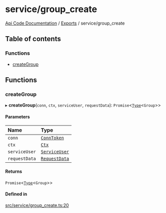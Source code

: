 # service/group\_create
 
[Api Code Documentation](../README.md) / [Exports](../modules.md) / service/group\_create

## Table of contents

### Functions

- [createGroup](service_group_create.md#creategroup)

## Functions

### createGroup

▸ **createGroup**(`conn`, `ctx`, `serviceUser`, `requestData`): `Promise`<[`Type`](result.md#type)<`Group`\>\>

#### Parameters

| Name | Type |
| :------ | :------ |
| `conn` | [`ConnToken`](service_conn.md#conntoken) |
| `ctx` | [`Ctx`](../interfaces/lib_ctx.Ctx.md) |
| `serviceUser` | [`ServiceUser`](../interfaces/service_domain_organization_service_user.ServiceUser.md) |
| `requestData` | [`RequestData`](../interfaces/service_domain_organization_group_create.RequestData.md) |

#### Returns

`Promise`<[`Type`](result.md#type)<`Group`\>\>

#### Defined in

[src/service/group_create.ts:20](https://github.com/openkfw/TruBudget/blob/b9aaff0/api/src/service/group_create.ts#L20)
